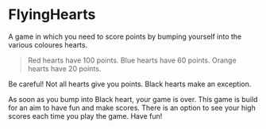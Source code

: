 # FlyingHearts

A game in which you need to score points by bumping yourself into the various coloures hearts.

> Red hearts have 100 points.
> Blue hearts have 60 points.
> Orange hearts have 20 points.

Be careful! Not all hearts give you points. Black hearts make an exception.

As soon as you bump into Black heart, your game is over. This game is build for an aim to have fun and make scores.
There is an option to see your high scores each time you play the game. Have fun!
